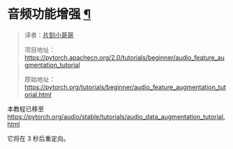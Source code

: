 


 音频功能增强
 [¶](#audio-feature-augmentation "此标题的固定链接")
=========================================================================================

> 译者：[片刻小哥哥](https://github.com/jiangzhonglian)
>
> 项目地址：<https://pytorch.apachecn.org/2.0/tutorials/beginner/audio_feature_augmentation_tutorial>
>
> 原始地址：<https://pytorch.org/tutorials/beginner/audio_feature_augmentation_tutorial.html>




 本教程已移至
 <https://pytorch.org/audio/stable/tutorials/audio_data_augmentation_tutorial.html>




 它将在 3 秒后重定向。









